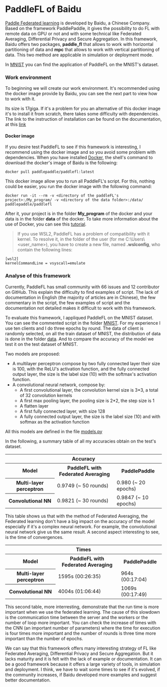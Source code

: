# PaddleFL of Baidu

[Paddle Federated learning](https://github.com/PaddlePaddle/PaddleFL) is developed by Baidu, a Chinese Company. Based on the framework PaddlePaddle, it gives the possibility to do FL with remote data on GPU or not and with some technical like Federated Averaging, Differential Privacy and Secure Aggregation. In this framework, Baidu offers two packages, **paddle_fl** that allows to work with horizontal partitioning of data and **mpc** that allows to work with vertical partitioning of data. This two method are applicable in simulation or deployment mode.

In [MNIST](/PaddleFL/MNIST/) you can find the application of PaddleFL on the MNIST's dataset.

### Work environment

To beginning we will create our work environment. It's recommended using the docker image provide by Baidu, you can see the next part to view how to work with it.

Its size is 17giga. If it's a problem for you an alternative of this docker image it's to install it from scratch, there takes some difficulty with dependencies. The link to the instruction of installation can be found on the documentation, at this [link](https://paddlefl.readthedocs.io/en/latest/compile_and_intall.html#compile-from-source-code)

#### Docker image

If you desire test PaddleFL to see if this framework is interesting, I recommend using the docker image and so you avoid some problem with dependencies. When you have installed [Docker](https://www.docker.com/), the shell's command to download the docker's image of Baidu is the following:

    docker pull paddlepaddle/paddlefl:latest

This docker image allow you to run all PaddleFL's script. For this, nothing could be easier, you run the docker image with the following command:

    docker run -it --rm -v <directory of the paddleFL's project>:/My_program/ -v <directory of the data folder>:/data/ paddlepaddle/paddlefl

After it, your project is in the folder **My_program** of the docker and your data is in the folder **data** of the docker. To take more information about the use of Docker, you can see this [tutorial](https://docs.docker.com/get-started/).

> If you use WSL2, PaddleFL has a problem of compatibility with it kernel. To resolve it, in the folder of the user (for me C:\Users\ <user_name>), you have to create a new file, named **.wslconfig**, who contain the following lines:

    [wsl2]
    kernelCommandLine = vsyscall=emulate

### Analyse of this framework

Currently, PaddleFL has small community with 66 issues and 12 contributor on GitHub. This explain the difficulty to find examples of script. The lack of documentation in English (the majority of articles are in Chinese), the few commentary in the script, the few examples of script and the documentation not detailed makes it difficult to work with this framework.

To evaluate this framework, I appliqued PaddleFL on the MNIST dataset. You can see the commented script in the folder [MNIST](/PaddleFL/MNIST/). For my experience I use ten clients and I do three epochs by round. The data of client is randomly selected, on all the train dataset of MNIST, the distribution of data is done in the folder [data](/data). And to compare the accuracy of the model we test it on the test dataset of MNIST.

Two models are proposed:
* A multilayer perceptron compose by two fully connected layer their size is 100, with the ReLU's activation function, and the fully connected output layer, the size is the label size (10) with the softmax's activation function.
* A convolutional neural network, compose by:
    * A first convolutional layer, the convolution kernel size is 3*3, a total of 32 convolution kernels
    * A first max pooling layer, the pooling size is 2*2, the step size is 1
    * A flatten layer
    * A first fully connected layer, with size 128
    * A fully connected output layer, the size is the label size (10) and with softmax as the activation function

All this models are defined in the file [models.py](/PaddleFL/MNIST/models.py)

In the following, a summary table of all my accuracies obtain on the test's dataset.

<table>
    <thead>
        <tr>
            <th colspan=3>Accuracy</th>
        </tr>
    </thead>
    <tbody>
        <tr>
            <th>Model</th>
            <th>PaddleFL with Federated Averaging</th>
            <th>PaddlePaddle</th>
        </tr>
        <tr>
            <th>Multi-layer perceptron</th>
            <td>0.9749 (~ 50 rounds)</td>
            <td>0.980 (~ 20 epochs)</td>
        </tr>
        <tr>
            <th> Convolutional NN </th>
            <td>0.9821 (~ 30 rounds)</td>
            <td>0.9847 (~ 10 epochs)</td>
        </tr>
    </tbody>
</table>

This table shows us that with the method of Federated Averaging, the Federated learning don't have a big impact on the accuracy of the model especially if it's a complex neural network. For example, the convolutional neural network give us the same result. A second aspect interesting to see, is the time of convergences.

<table>
    <thead>
        <tr>
            <th colspan=3>Times</th>
        </tr>
    </thead>
    <tbody>
        <tr>
            <th>Model</th>
            <th>PaddleFL with Federated Averaging</th>
            <th>PaddlePaddle</th>
        </tr>
        <tr>
            <th>Multi-layer perceptron</th>
            <td>1595s (00:26:35)</td>
            <td>964s (00:17:04)</td>
        </tr>
        <tr>
            <th> Convolutional NN </th>
            <td>4004s (01:06:44) </td>
            <td>1069s (00:17:49)</td>
        </tr>
    </tbody>
</table>

This second table, more interresting, demonstrate that the run time is more important when we use the federated learning. The cause of this slowdown is the communication time between the server and the workers or the number of loop more important. You can check the increase of times with the CNN (an important number of parameters) where the time for execution is four times more important and the number of rounds is three time more important than the number of epochs.

We can say that this framework offers many interesting strategy of FL like Federated Averaging, Differential Privacy and Secure Aggregation. But it lacks maturity and it is felt with the  lack of example or documentation. It can be a good framework because it offers a large variety of tools, in simulation and deployment. I think, we have to wait some times to see if it's evolved, if the community increases, if Baidu developed more examples and suggest better documentation.